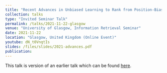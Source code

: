```yaml
---
title: "Recent Advances in Unbiased Learning to Rank from Position-Biased Click Feedback"
collection: talks
type: "Invited Seminar Talk"
permalink: /talks/2021-11-22-glasgow
venue: "University of Glasgow, Information Retrieval Seminar"
date: 2021-11-22
location: "Glasgow, United Kingdom (Online Event)"
youtube: dN_t0VnqtIs
slides: /files/slides/2021-advances.pdf
publication: 
---
```

This talk is version of an earlier talk which can be found [here](2021-06-09-advances).